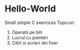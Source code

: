 # Hello-World
Small simple C exercices
Topicuri:
1. Operatii pe biti
2. Lucrul cu pointeri
3. Citiri si scrieri din fiser
